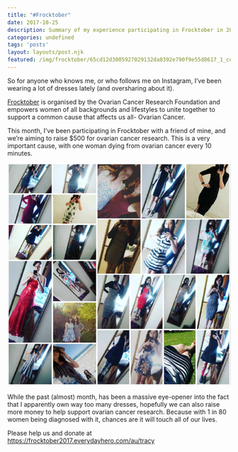 ```yaml
---
title: "#Frocktober"
date: 2017-10-25
description: Summary of my experience participating in Frocktober in 2017
categories: undefined
tags: 'posts'
layout: layouts/post.njk
featured: /img/frocktober/65cd12d3005927029132da8392e790f9e55d8617_1_coensdbbtmtzjsj4oeypyg.jpg
---
```


So for anyone who knows me, or who follows me on Instagram, I’ve been wearing a lot of dresses lately (and oversharing about it).

[Frocktober](http://www.frocktober.org.au/) is organised by the Ovarian Cancer Research Foundation and empowers women of all backgrounds and lifestyles to unite together to support a common cause that affects us all- Ovarian Cancer.

This month, I’ve been participating in Frocktober with a friend of mine, and we’re aiming to raise $500 for ovarian cancer research. This is a very important cause, with one woman dying from ovarian cancer every 10 minutes.

![Collage of Frocktober Images](/img/65cd12d3005927029132da8392e790f9e55d8617_1_coensdbbtmtzjsj4oeypyg.jpg)

While the past (almost) month, has been a massive eye-opener into the fact that I apparently own way too many dresses, hopefully we can also raise more money to help support ovarian cancer research. Because with 1 in 80 women being diagnosed with it, chances are it will touch all of our lives.

Please help us and donate at <https://frocktober2017.everydayhero.com/au/tracy>

